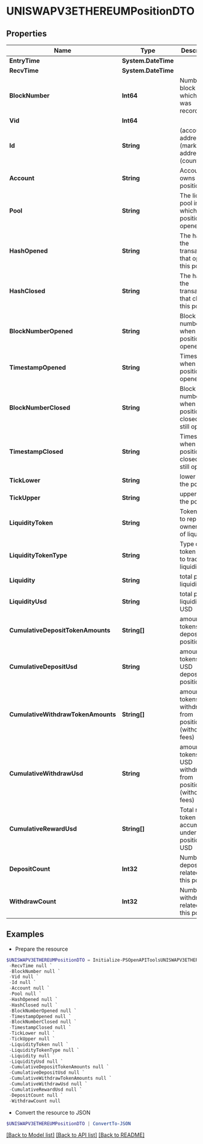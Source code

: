 # UNISWAPV3ETHEREUMPositionDTO
## Properties

Name | Type | Description | Notes
------------ | ------------- | ------------- | -------------
**EntryTime** | **System.DateTime** |  | [optional] 
**RecvTime** | **System.DateTime** |  | [optional] 
**BlockNumber** | **Int64** | Number of block in which entity was recorded. | [optional] 
**Vid** | **Int64** |  | [optional] 
**Id** | **String** | (account address)-(market address)-(count) | [optional] 
**Account** | **String** | Account that owns this position | [optional] 
**Pool** | **String** | The liquidity pool in which this position was opened | [optional] 
**HashOpened** | **String** | The hash of the transaction that opened this position | [optional] 
**HashClosed** | **String** | The hash of the transaction that closed this position | [optional] 
**BlockNumberOpened** | **String** | Block number of when the position was opened | [optional] 
**TimestampOpened** | **String** | Timestamp when the position was opened | [optional] 
**BlockNumberClosed** | **String** | Block number of when the position was closed (0 if still open) | [optional] 
**TimestampClosed** | **String** | Timestamp when the position was closed (0 if still open) | [optional] 
**TickLower** | **String** | lower tick of the position | [optional] 
**TickUpper** | **String** | upper tick of the position | [optional] 
**LiquidityToken** | **String** | Token that is to represent ownership of liquidity | [optional] 
**LiquidityTokenType** | **String** | Type of token used to track liquidity | [optional] 
**Liquidity** | **String** | total position liquidity | [optional] 
**LiquidityUsd** | **String** | total position liquidity in USD | [optional] 
**CumulativeDepositTokenAmounts** | **String[]** | amount of tokens ever deposited to position | [optional] 
**CumulativeDepositUsd** | **String** | amount of tokens in USD deposited to position | [optional] 
**CumulativeWithdrawTokenAmounts** | **String[]** | amount of tokens ever withdrawn from position (without fees) | [optional] 
**CumulativeWithdrawUsd** | **String** | amount of tokens in USD withdrawn from position (without fees) | [optional] 
**CumulativeRewardUsd** | **String[]** | Total reward token accumulated under this position, in USD | [optional] 
**DepositCount** | **Int32** | Number of deposits related to this position | [optional] 
**WithdrawCount** | **Int32** | Number of withdrawals related to this position | [optional] 

## Examples

- Prepare the resource
```powershell
$UNISWAPV3ETHEREUMPositionDTO = Initialize-PSOpenAPIToolsUNISWAPV3ETHEREUMPositionDTO  -EntryTime null `
 -RecvTime null `
 -BlockNumber null `
 -Vid null `
 -Id null `
 -Account null `
 -Pool null `
 -HashOpened null `
 -HashClosed null `
 -BlockNumberOpened null `
 -TimestampOpened null `
 -BlockNumberClosed null `
 -TimestampClosed null `
 -TickLower null `
 -TickUpper null `
 -LiquidityToken null `
 -LiquidityTokenType null `
 -Liquidity null `
 -LiquidityUsd null `
 -CumulativeDepositTokenAmounts null `
 -CumulativeDepositUsd null `
 -CumulativeWithdrawTokenAmounts null `
 -CumulativeWithdrawUsd null `
 -CumulativeRewardUsd null `
 -DepositCount null `
 -WithdrawCount null
```

- Convert the resource to JSON
```powershell
$UNISWAPV3ETHEREUMPositionDTO | ConvertTo-JSON
```

[[Back to Model list]](../README.md#documentation-for-models) [[Back to API list]](../README.md#documentation-for-api-endpoints) [[Back to README]](../README.md)

